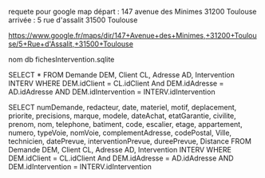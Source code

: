 requete pour google map
départ : 147 avenue des Minimes 31200 Toulouse
arrivée : 5 rue d'assalit 31500 Toulouse

https://www.google.fr/maps/dir/147+Avenue+des+Minimes,+31200+Toulouse/5+Rue+d'Assalit,+31500+Toulouse

nom db fichesIntervention.sqlite

SELECT * FROM Demande DEM,  Client CL, Adresse AD, Intervention INTERV WHERE DEM.idClient = CL.idClient And DEM.idAdresse = AD.idAdresse AND DEM.idIntervention = INTERV.idIntervention

SELECT numDemande, redacteur, date, materiel, motif, deplacement, priorite, precisions, marque, modele, dateAchat, etatGarantie, civilite, prenom, nom, telephone, batiment, code, escalier, etage, appartement, numero, typeVoie, nomVoie, complementAdresse, codePostal, Ville, technicien, datePrevue, interventionPrevue, dureePrevue, Distance FROM Demande DEM, Client CL, Adresse AD, Intervention INTERV WHERE DEM.idClient = CL.idClient And DEM.idAdresse = AD.idAdresse AND DEM.idIntervention = INTERV.idIntervention

